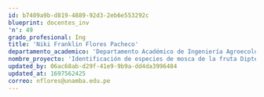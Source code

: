 ```yaml
---
id: b7409a9b-d819-4889-92d3-2eb6e553292c
blueprint: docentes_inv
'n': 49
grado_profesional: Ing
title: 'Niki Franklin Flores Pacheco'
departamento_academico: 'Departamento Académico de Ingeniería Agroecológica'
nombre_proyecto: 'Identificación de especies de mosca de la fruta Diptera: Tephritidae y nivel de infestación en plantas frutícolas de diversos pisos ecológicos de la microcuenca de Vilcabamba, provincia de Grau.'
updated_by: 06ac68ab-d29f-41e9-9b9a-dd4da3996484
updated_at: 1697562425
correo: nflores@unamba.edu.pe
---
```

